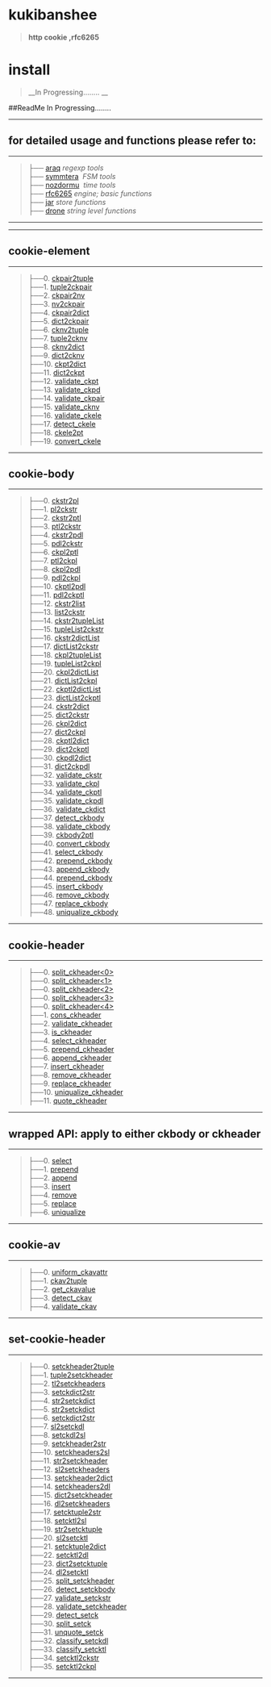 # kukibanshee
>__http cookie ,rfc6265__

# install
>__In Progressing........ __

##ReadMe In Progressing........ 



------------------------------------------------
for detailed usage and functions please refer to:
-------------------------------------------------

------------------------------------------------------------------------------------
>├── [araq](kukibanshee/ReadMeDetailed/araq.md)  _regexp tools_  <br> 
├── [symmtera](kukibanshee/ReadMeDetailed/symmtera.md)  _FSM tools_ <br> 
├── [nozdormu](kukibanshee/ReadMeDetailed/nozdormu.md)  _time tools_<br> 
├── [rfc6265](kukibanshee/ReadMeDetailed/rfc6265.md)  _engine; basic functions_ <br>
├── [jar](kukibanshee/ReadMeDetailed/jar.md)   _store functions_ <br>
├── [drone](kukibanshee/ReadMeDetailed/drone.md)  _string level functions_ <br>

-----------------------------------------------------------------------------------




-----------------------------------------------------------------------

## cookie-element

-----------------------------------------------------------------------
>├──0. [ckpair2tuple](kukibanshee/Images/ckpair2tuple.0.png)  <br>
├──1. [tuple2ckpair](kukibanshee/Images/tuple2ckpair.0.png)  <br>
├──2. [ckpair2nv](kukibanshee/Images/ckpair2nv.0.png)  <br>
├──3. [nv2ckpair](kukibanshee/Images/nv2ckpair.0.png)  <br>
├──4. [ckpair2dict](kukibanshee/Images/ckpair2dict.0.png)  <br>
├──5. [dict2ckpair](kukibanshee/Images/dict2ckpair.0.png)  <br>
├──6. [cknv2tuple](kukibanshee/Images/cknv2tuple.0.png)  <br>
├──7. [tuple2cknv](kukibanshee/Images/tuple2cknv.0.png)  <br>
├──8. [cknv2dict](kukibanshee/Images/cknv2dict.0.png)  <br>
├──9. [dict2cknv](kukibanshee/Images/dict2cknv.0.png)  <br>
├──10. [ckpt2dict](kukibanshee/Images/ckpt2dict.0.png)  <br>
├──11. [dict2ckpt](kukibanshee/Images/dict2ckpt.0.png)  <br>
├──12. [validate_ckpt](kukibanshee/Images/validate_ckpt.0.png)  <br>
├──13. [validate_ckpd](kukibanshee/Images/validate_ckpd.0.png)  <br>
├──14. [validate_ckpair](kukibanshee/Images/validate_ckpair.0.png)  <br>
├──15. [validate_cknv](kukibanshee/Images/validate_cknv.0.png)  <br>
├──16. [validate_ckele](kukibanshee/Images/validate_ckele.0.png)  <br>
├──17. [detect_ckele](kukibanshee/Images/detect_ckele.0.png)  <br>
├──18. [ckele2pt](kukibanshee/Images/ckele2pt.0.png)  <br>
├──19. [convert_ckele](kukibanshee/Images/convert_ckele.0.png)  <br>



-----------------------------------------------------------------------

## cookie-body

-----------------------------------------------------------------------
>├──0. [ckstr2pl](kukibanshee/Images/ckstr2pl.0.png)  <br>
├──1. [pl2ckstr](kukibanshee/Images/pl2ckstr.0.png)  <br>
├──2. [ckstr2ptl](kukibanshee/Images/ckstr2ptl.0.png)  <br>
├──3. [ptl2ckstr](kukibanshee/Images/ptl2ckstr.0.png)  <br>
├──4. [ckstr2pdl](kukibanshee/Images/ckstr2pdl.0.png)  <br>
├──5. [pdl2ckstr](kukibanshee/Images/pdl2ckstr.0.png)  <br>
├──6. [ckpl2ptl](kukibanshee/Images/ckpl2ptl.0.png)  <br>
├──7. [ptl2ckpl](kukibanshee/Images/ptl2ckpl.0.png)  <br>
├──8. [ckpl2pdl](kukibanshee/Images/ckpl2pdl.0.png)  <br>
├──9. [pdl2ckpl](kukibanshee/Images/pdl2ckpl.0.png)  <br>
├──10. [ckptl2pdl](kukibanshee/Images/ckptl2pdl.0.png)  <br>
├──11. [pdl2ckptl](kukibanshee/Images/pdl2ckptl.0.png)  <br>
├──12. [ckstr2list](kukibanshee/Images/ckstr2list.0.png)  <br>
├──13. [list2ckstr](kukibanshee/Images/list2ckstr.0.png)  <br>
├──14. [ckstr2tupleList](kukibanshee/Images/ckstr2tupleList.0.png)  <br>
├──15. [tupleList2ckstr](kukibanshee/Images/tupleList2ckstr.0.png)  <br>
├──16. [ckstr2dictList](kukibanshee/Images/ckstr2dictList.0.png)  <br>
├──17. [dictList2ckstr](kukibanshee/Images/dictList2ckstr.0.png)  <br>
├──18. [ckpl2tupleList](kukibanshee/Images/ckpl2tupleList.0.png)  <br>
├──19. [tupleList2ckpl](kukibanshee/Images/tupleList2ckpl.0.png)  <br>
├──20. [ckpl2dictList](kukibanshee/Images/ckpl2dictList.0.png)  <br>
├──21. [dictList2ckpl](kukibanshee/Images/dictList2ckpl.0.png)  <br>
├──22. [ckptl2dictList](kukibanshee/Images/ckptl2dictList.0.png)  <br>
├──23. [dictList2ckptl](kukibanshee/Images/dictList2ckptl.0.png)  <br>
├──24. [ckstr2dict](kukibanshee/Images/ckstr2dict.0.png)  <br>
├──25. [dict2ckstr](kukibanshee/Images/dict2ckstr.0.png)  <br>
├──26. [ckpl2dict](kukibanshee/Images/ckpl2dict.0.png)  <br>
├──27. [dict2ckpl](kukibanshee/Images/dict2ckpl.0.png)  <br>
├──28. [ckptl2dict](kukibanshee/Images/ckptl2dict.0.png)  <br>
├──29. [dict2ckptl](kukibanshee/Images/dict2ckptl.0.png)  <br>
├──30. [ckpdl2dict](kukibanshee/Images/ckpdl2dict.0.png)  <br>
├──31. [dict2ckpdl](kukibanshee/Images/dict2ckpdl.0.png)  <br>
├──32. [validate_ckstr](kukibanshee/Images/validate_ckstr.0.png)  <br>
├──33. [validate_ckpl](kukibanshee/Images/validate_ckpl.0.png)  <br>
├──34. [validate_ckptl](kukibanshee/Images/validate_ckptl.0.png)  <br>
├──35. [validate_ckpdl](kukibanshee/Images/validate_ckpdl.0.png)  <br>
├──36. [validate_ckdict](kukibanshee/Images/validate_ckdict.0.png)  <br>
├──37. [detect_ckbody](kukibanshee/Images/detect_ckbody.0.png)  <br>
├──38. [validate_ckbody](kukibanshee/Images/validate_ckbody.0.png)  <br>
├──39. [ckbody2ptl](kukibanshee/Images/ckbody2ptl.0.png)  <br>
├──40. [convert_ckbody](kukibanshee/Images/convert_ckbody.0.png)  <br>
├──41. [select_ckbody](kukibanshee/Images/select_ckbody.0.png)  <br>
├──42. [prepend_ckbody](kukibanshee/Images/prepend_ckbody.0.png)  <br>
├──43. [append_ckbody](kukibanshee/Images/append_ckbody.0.png)  <br>
├──44. [prepend_ckbody](kukibanshee/Images/prepend_ckbody.0.png)  <br>
├──45. [insert_ckbody](kukibanshee/Images/insert_ckbody.0.png)  <br>
├──46. [remove_ckbody](kukibanshee/Images/remove_ckbody.0.png)  <br>
├──47. [replace_ckbody](kukibanshee/Images/replace_ckbody.0.png)  <br>
├──48. [uniqualize_ckbody](kukibanshee/Images/uniqualize_ckbody.0.png)  <br>

-----------------------------------------------------------------------

## cookie-header

-----------------------------------------------------------------------
>├──0. [split_ckheader\<0\>](kukibanshee/Images/split_ckheader.0.png)  <br>
├──0. [split_ckheader\<1\>](kukibanshee/Images/split_ckheader.1.png)  <br>
├──0. [split_ckheader\<2\>](kukibanshee/Images/split_ckheader.2.png)  <br>
├──0. [split_ckheader\<3\>](kukibanshee/Images/split_ckheader.3.png)  <br>
├──0. [split_ckheader\<4\>](kukibanshee/Images/split_ckheader.4.png)  <br>
├──1. [cons_ckheader](kukibanshee/Images/cons_ckheader.0.png)  <br>
├──2. [validate_ckheader](kukibanshee/Images/validate_ckheader.0.png)  <br>
├──3. [is_ckheader](kukibanshee/Images/is_ckheader.0.png)  <br>
├──4. [select_ckheader](kukibanshee/Images/select_ckheader.0.png)  <br>
├──5. [prepend_ckheader](kukibanshee/Images/prepend_ckheader.0.png)  <br>
├──6. [append_ckheader](kukibanshee/Images/append_ckheader.0.png)  <br>
├──7. [insert_ckheader](kukibanshee/Images/insert_ckheader.0.png)  <br>
├──8. [remove_ckheader](kukibanshee/Images/remove_ckheader.0.png)  <br>
├──9. [replace_ckheader](kukibanshee/Images/replace_ckheader.0.png)  <br>
├──10. [uniqualize_ckheader](kukibanshee/Images/uniqualize_ckheader.0.png)  <br>
├──11. [quote_ckheader](kukibanshee/Images/quote_ckheader.0.png)  <br>


------------------------------------------------------------------------------

## wrapped API: apply to either ckbody or ckheader
-----------------------------------------------------------
>├──0. [select](kukibanshee/Images/select.0.png)  <br>
├──1. [prepend](kukibanshee/Images/prepend.0.png)  <br>
├──2. [append](kukibanshee/Images/append.0.png)  <br>
├──3. [insert](kukibanshee/Images/insert.0.png)  <br>
├──4. [remove](kukibanshee/Images/remove.0.png)  <br>
├──5. [replace](kukibanshee/Images/replace.0.png)  <br>
├──6. [uniqualize](kukibanshee/Images/uniqualize.0.png)  <br>

------------------------------------------------------------

## cookie-av
----------------------------------------------------------------
>├──0. [uniform_ckavattr](kukibanshee/Images/uniform_ckavattr.0.png)  <br>
├──1. [ckav2tuple](kukibanshee/Images/ckav2tuple.0.png)  <br>
├──2. [get_ckavalue](kukibanshee/Images/get_ckavalue.0.png)  <br>
├──3. [detect_ckav](kukibanshee/Images/detect_ckav.0.png)  <br>
├──4. [validate_ckav](kukibanshee/Images/validate_ckav.0.png)  <br>



----------------------------------------------------------------

## set-cookie-header  
----------------------------------------------------------------------------
>├──0. [setckheader2tuple](kukibanshee/Images/setckheader2tuple.0.png)  <br>
├──1. [tuple2setckheader](kukibanshee/Images/setckheader2tuple.0.png)  <br>
├──2. [tl2setckheaders](kukibanshee/Images/tl2setckheaders.0.png)  <br>
├──3. [setckdict2str](kukibanshee/Images/setckdict2str.0.png)  <br>
├──4. [str2setckdict](kukibanshee/Images/str2setckdict.0.png)  <br>
├──5. [str2setckdict](kukibanshee/Images/str2setckdict.0.png)  <br>
├──6. [setckdict2str](kukibanshee/Images/setckdict2str.0.png)  <br>
├──7. [sl2setckdl](kukibanshee/Images/sl2setckdl.0.png)  <br>
├──8. [setckdl2sl](kukibanshee/Images/setckdl2sl.0.png)  <br>
├──9. [setckheader2str](kukibanshee/Images/setckheader2str.0.png)  <br>
├──10. [setckheaders2sl](kukibanshee/Images/setckheaders2sl.0.png)  <br>
├──11. [str2setckheader](kukibanshee/Images/str2setckheader.0.png)  <br>
├──12. [sl2setckheaders](kukibanshee/Images/sl2setckheaders.0.png)  <br>
├──13. [setckheader2dict](kukibanshee/Images/setckheader2dict.0.png)  <br>
├──14. [setckheaders2dl](kukibanshee/Images/setckheaders2dl.0.png)  <br>
├──15. [dict2setckheader](kukibanshee/Images/dict2setckheader.0.png)  <br>
├──16. [dl2setckheaders](kukibanshee/Images/dl2setckheaders.0.png)  <br>
├──17. [setcktuple2str](kukibanshee/Images/setcktuple2str.0.png)  <br>
├──18. [setcktl2sl](kukibanshee/Images/setcktl2sl.0.png)  <br>
├──19. [str2setcktuple](kukibanshee/Images/str2setcktuple.0.png)  <br>
├──20. [sl2setcktl](kukibanshee/Images/sl2setcktl.0.png)  <br>
├──21. [setcktuple2dict](kukibanshee/Images/setcktuple2dict.0.png)  <br>
├──22. [setcktl2dl](kukibanshee/Images/setcktl2dl.0.png)  <br>
├──23. [dict2setcktuple](kukibanshee/Images/dict2setcktuple.0.png)  <br>
├──24. [dl2setcktl](kukibanshee/Images/dl2setcktl.0.png)  <br>
├──25. [split_setckheader](kukibanshee/Images/split_setckheader.0.png)  <br>
├──26. [detect_setckbody](kukibanshee/Images/detect_setckbody.0.png)  <br>
├──27. [validate_setckstr](kukibanshee/Images/validate_setckstr.0.png)  <br>
├──28. [validate_setckheader](kukibanshee/Images/validate_setckheader.0.png)  <br>
├──29. [detect_setck](kukibanshee/Images/detect_setck.0.png)  <br>
├──30. [split_setck](kukibanshee/Images/split_setck.0.png)  <br>
├──31. [unquote_setck](kukibanshee/Images/unquote_setck.0.png)  <br>
├──32. [classify_setckdl](kukibanshee/Images/classify_setckdl.0.png)  <br>
├──33. [classify_setcktl](kukibanshee/Images/classify_setcktl.0.png)  <br>
├──34. [setcktl2ckstr](kukibanshee/Images/setcktl2ckstr.0.png)  <br>
├──35. [setcktl2ckpl](kukibanshee/Images/setcktl2ckpl.0.png)  <br>


----------------------------------------------------------------------------------


